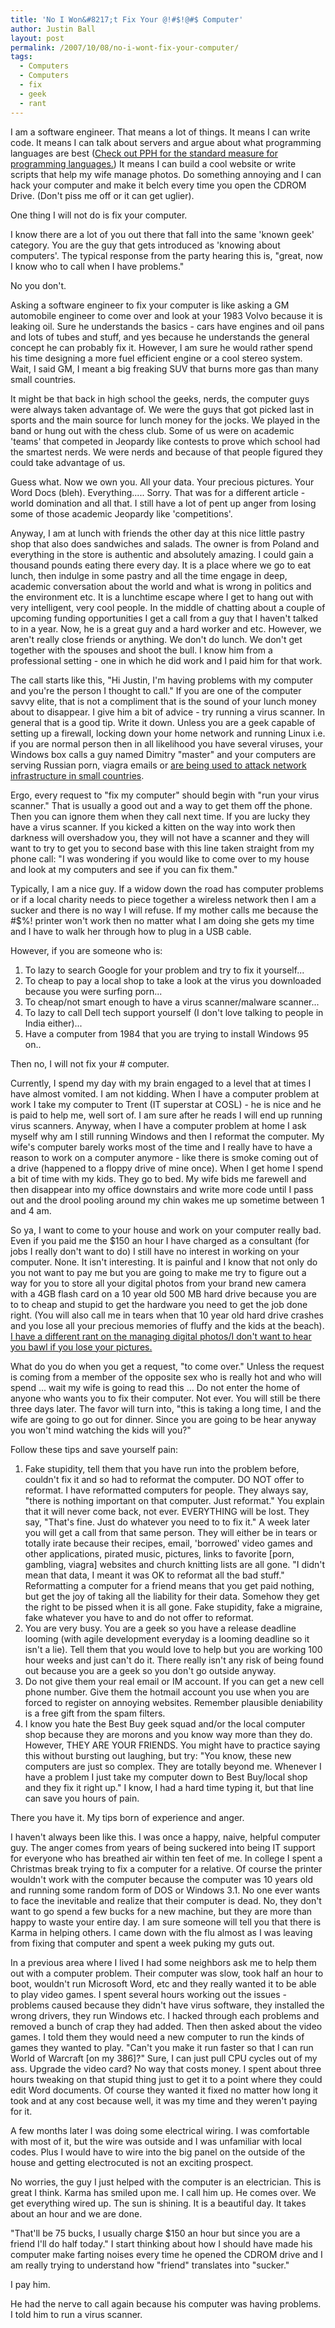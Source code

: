 ```yaml
---
title: 'No I Won&#8217;t Fix Your @!#$!@#$ Computer'
author: Justin Ball
layout: post
permalink: /2007/10/08/no-i-wont-fix-your-computer/
tags:
  - Computers
  - Computers
  - fix
  - geek
  - rant
---
```


I am a software engineer. That means a lot of things. It means I can write code. It means I can talk about servers and argue about what programming languages are best ([Check out PPH for the standard measure for programming languages.][1]) It means I can build a cool website or write scripts that help my wife manage photos. Do something annoying and I can hack your computer and make it belch every time you open the CDROM Drive. (Don't piss me off or it can get uglier).

 [1]: /2006/07/29/pph-profanity-per-hour/

One thing I will not do is fix your computer.

I know there are a lot of you out there that fall into the same 'known geek' category. You are the guy that gets introduced as 'knowing about computers'. The typical response from the party hearing this is, "great, now I know who to call when I have problems."

No you don't.

Asking a software engineer to fix your computer is like asking a GM automobile engineer to come over and look at your 1983 Volvo because it is leaking oil. Sure he understands the basics - cars have engines and oil pans and lots of tubes and stuff, and yes because he understands the general concept he can probably fix it. However, I am sure he would rather spend his time designing a more fuel efficient engine or a cool stereo system. Wait, I said GM, I meant a big freaking SUV that burns more gas than many small countries.

It might be that back in high school the geeks, nerds, the computer guys were always taken advantage of. We were the guys that got picked last in sports and the main source for lunch money for the jocks. We played in the band or hung out with the chess club. Some of us were on academic 'teams' that competed in Jeopardy like contests to prove which school had the smartest nerds. We were nerds and because of that people figured they could take advantage of us.

Guess what. Now we own you. All your data. Your precious pictures. Your Word Docs (bleh). Everything.....
Sorry. That was for a different article - world domination and all that. I still have a lot of pent up anger from losing some of those academic Jeopardy like 'competitions'.

Anyway, I am at lunch with friends the other day at this nice little pastry shop that also does sandwiches and salads. The owner is from Poland and everything in the store is authentic and absolutely amazing. I could gain a thousand pounds eating there every day. It is a place where we go to eat lunch, then indulge in some pastry and all the time engage in deep, academic conversation about the world and what is wrong in politics and the environment etc. It is a lunchtime escape where I get to hang out with very intelligent, very cool people. In the middle of chatting about a couple of upcoming funding opportunities I get a call from a guy that I haven't talked to in a year. Now, he is a great guy and a hard worker and etc. However, we aren't really close friends or anything. We don't do lunch. We don't get together with the spouses and shoot the bull. I know him from a professional setting - one in which he did work and I paid him for that work.

The call starts like this, "Hi Justin, I'm having problems with my computer and you're the person I thought to call." If you are one of the computer savvy elite, that is not a compliment that is the sound of your lunch money about to disappear. I give him a bit of advice - try running a virus scanner. In general that is a good tip. Write it down. Unless you are a geek capable of setting up a firewall, locking down your home network and running Linux i.e. if you are normal person then in all likelihood you have several viruses, your Windows box calls a guy named Dimitry "master" and your computers are serving Russian porn, viagra emails or [are being used to attack network infrastructure in small countries][2].

 [2]: http://www.wired.com/politics/security/magazine/15-09/ff_estonia

Ergo, every request to "fix my computer" should begin with "run your virus scanner." That is usually a good out and a way to get them off the phone. Then you can ignore them when they call next time. If you are lucky they have a virus scanner. If you kicked a kitten on the way into work then darkness will overshadow you, they will not have a scanner and they will want to try to get you to second base with this line taken straight from my phone call:
"I was wondering if you would like to come over to my house and look at my computers and see if you can fix them."

Typically, I am a nice guy. If a widow down the road has computer problems or if a local charity needs to piece together a wireless network then I am a sucker and there is no way I will refuse. If my mother calls me because the #$%! printer won't work then no matter what I am doing she gets my time and I have to walk her through how to plug in a USB cable.

However, if you are someone who is:

1.  To lazy to search Google for your problem and try to fix it yourself...
2.  To cheap to pay a local shop to take a look at the virus you downloaded because you were surfing porn...
3.  To cheap/not smart enough to have a virus scanner/malware scanner...
4.  To lazy to call Dell tech support yourself (I don't love talking to people in India either)...
5.  Have a computer from 1984 that you are trying to install Windows 95 on..

Then no, I will not fix your #$%@!#$ computer.

Currently, I spend my day with my brain engaged to a level that at times I have almost vomited. I am not kidding. When I have a computer problem at work I take my computer to Trent (IT superstar at COSL) - he is nice and he is paid to help me, well sort of. I am sure after he reads I will end up running virus scanners. Anyway, when I have a computer problem at home I ask myself why am I still running Windows and then I reformat the computer. My wife's computer barely works most of the time and I really have to have a reason to work on a computer anymore - like there is smoke coming out of a drive (happened to a floppy drive of mine once). When I get home I spend a bit of time with my kids. They go to bed. My wife bids me farewell and then disappear into my office downstairs and write more code until I pass out and the drool pooling around my chin wakes me up sometime between 1 and 4 am.

So ya, I want to come to your house and work on your computer really bad. Even if you paid me the $150 an hour I have charged as a consultant (for jobs I really don't want to do) I still have no interest in working on your computer. None. It isn't interesting. It is painful and I know that not only do you not want to pay me but you are going to make me try to figure out a way for you to store all your digital photos from your brand new camera with a 4GB flash card on a 10 year old 500 MB hard drive because you are to to cheap and stupid to get the hardware you need to get the job done right. (You will also call me in tears when that 10 year old hard drive crashes and you lose all your precious memories of fluffy and the kids at the beach). [I have a different rant on the managing digital photos/I don't want to hear you bawl if you lose your pictures.][3]

 [3]: /2007/09/24/how-to-manage-60000-digital-photos/

What do you do when you get a request, "to come over." Unless the request is coming from a member of the opposite sex who is really hot and who will spend ... wait my wife is going to read this ...
Do not enter the home of anyone who wants you to fix their computer. Not ever. You will still be there three days later. The favor will turn into, "this is taking a long time, I and the wife are going to go out for dinner. Since you are going to be hear anyway you won't mind watching the kids will you?"

Follow these tips and save yourself pain:

1.  Fake stupidity, tell them that you have run into the problem before, couldn't fix it and so had to reformat the computer. DO NOT offer to reformat. I have reformatted computers for people. They always say, "there is nothing important on that computer. Just reformat." You explain that it will never come back, not ever. EVERYTHING will be lost. They say, "That's fine. Just do whatever you need to to fix it." A week later you will get a call from that same person. They will either be in tears or totally irate because their recipes, email, 'borrowed' video games and other applications, pirated music, pictures, links to favorite [porn, gambling, viagra] websites and church knitting lists are all gone. "I didn't mean that data, I meant it was OK to reformat all the bad stuff." Reformatting a computer for a friend means that you get paid nothing, but get the joy of taking all the liability for their data. Somehow they get the right to be pissed when it is all gone. Fake stupidity, fake a migraine, fake whatever you have to and do not offer to reformat.
2.  You are very busy. You are a geek so you have a release deadline looming (with agile development everyday is a looming deadline so it isn't a lie). Tell them that you would love to help but you are working 100 hour weeks and just can't do it. There really isn't any risk of being found out because you are a geek so you don't go outside anyway.
3.  Do not give them your real email or IM account. If you can get a new cell phone number. Give them the hotmail account you use when you are forced to register on annoying websites. Remember plausible deniability is a free gift from the spam filters.
4.  I know you hate the Best Buy geek squad and/or the local computer shop because they are morons and you know way more than they do. However, THEY ARE YOUR FRIENDS. You might have to practice saying this without bursting out laughing, but try:
    "You know, these new computers are just so complex. They are totally beyond me. Whenever I have a problem I just take my computer down to Best Buy/local shop and they fix it right up." I know, I had a hard time typing it, but that line can save you hours of pain.

There you have it. My tips born of experience and anger.

I haven't always been like this. I was once a happy, naive, helpful computer guy. The anger comes from years of being suckered into being IT support for everyone who has breathed air within ten feet of me. In college I spent a Christmas break trying to fix a computer for a relative. Of course the printer wouldn't work with the computer because the computer was 10 years old and running some random form of DOS or Windows 3.1. No one ever wants to face the inevitable and realize that their computer is dead. No, they don't want to go spend a few bucks for a new machine, but they are more than happy to waste your entire day. I am sure someone will tell you that there is Karma in helping others. I came down with the flu almost as I was leaving from fixing that computer and spent a week puking my guts out.

In a previous area where I lived I had some neighbors ask me to help them out with a computer problem. Their computer was slow, took half an hour to boot, wouldn't run Microsoft Word, etc and they really wanted it to be able to play video games. I spent several hours working out the issues - problems caused because they didn't have virus software, they installed the wrong drivers, they run Windows etc. I hacked through each problems and removed a bunch of crap they had added. Then then asked about the video games. I told them they would need a new computer to run the kinds of games they wanted to play. "Can't you make it run faster so that I can run World of Warcraft [on my 386]?" Sure, I can just pull CPU cycles out of my ass. Upgrade the video card? No way that costs money. I spent about three hours tweaking on that stupid thing just to get it to a point where they could edit Word documents. Of course they wanted it fixed no matter how long it took and at any cost because well, it was my time and they weren't paying for it.

A few months later I was doing some electrical wiring. I was comfortable with most of it, but the wire was outside and I was unfamiliar with local codes. Plus I would have to wire into the big panel on the outside of the house and getting electrocuted is not an exciting prospect.

No worries, the guy I just helped with the computer is an electrician. This is great I think. Karma has smiled upon me. I call him up. He comes over. We get everything wired up. The sun is shining. It is a beautiful day. It takes about an hour and we are done.

"That'll be 75 bucks, I usually charge $150 an hour but since you are a friend I'll do half today." I start thinking about how I should have made his computer make farting noises every time he opened the CDROM drive and I am really trying to understand how "friend" translates into "sucker."

I pay him.

He had the nerve to call again because his computer was having problems. I told him to run a virus scanner.
